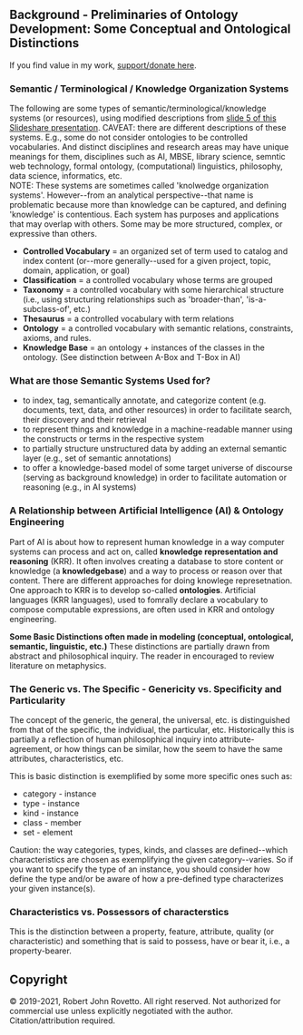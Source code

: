 ## Background - Preliminaries of Ontology Development: Some Conceptual and Ontological Distinctions 

If you find value in my work, [support/donate here](https://gogetfunding.com/knowledge-organization-services-ontology-terminology-metadata-concept-analysis/).

### Semantic / Terminological / Knowledge Organization Systems
The following are some types of semantic/terminological/knowledge systems (or resources), using modified descriptions from [slide 5 of this Slideshare presentation](https://www.slideshare.net/skhan/ontology-dev?qid=8e6605c2-e7c7-4e76-b5d3-1d817b9e299b&v=&b=&from_search=4). 
CAVEAT: there are different descriptions of these systems. E.g., some do not consider ontologies to be controlled vocabularies. And distinct disciplines and research areas may have unique meanings for them, disciplines such as AI, MBSE, library science, semntic web technology, formal ontology, (computational) linguistics, philosophy, data science, informatics, etc.   
NOTE: These systems are sometimes called 'knolwedge organization systems'. However--from an analytical perspective--that name is problematic because more than knowledge can be captured, and defining 'knowledge' is contentious. 
Each system has purposes and applications that may overlap with others. Some may be more structured, complex, or expressive than others.  

- **Controlled Vocabulary** = an organized set of term used to catalog and index content (or--more generally--used for a given project, topic, domain, application, or goal)
- **Classification** = a controlled vocabulary whose terms are grouped
- **Taxonomy** = a controlled vocabulary with some hierarchical structure (i.e., using structuring relationships such as 'broader-than', 'is-a-subclass-of', etc.)  
- **Thesaurus** = a controlled vocabulary with term relations
- **Ontology** = a controlled vocabulary with semantic relations, constraints, axioms, and rules.
- **Knowledge Base** = an ontology + instances of the classes in the ontology. (See distinction between A-Box and T-Box in AI)

### What are those Semantic Systems Used for?
- to index, tag, semantically annotate, and categorize content (e.g. documents, text, data, and other resources) in order to facilitate search, their discovery and their retrieval 
- to represent things and knowledge in a machine-readable manner using the constructs or terms in the respective system
- to partially structure unstructured data by adding an external semantic layer (e.g., set of semantic annotations)
- to offer a knowledge-based model of some target universe of discourse (serving as background knowledge) in order to facilitate automation or reasoning (e.g., in AI systems) 

### A Relationship between Artificial Intelligence (AI) & Ontology Engineering
Part of AI is about how to represent human knowledge in a way computer systems can process and act on, called **knowledge representation and reasoning** (KRR). 
It often involves creating a database to store content or knowledge (a **knowledgebase**) and a way to process or reason over that content. 
There are different approaches for doing knowlege represetnation. One approach to KRR is to develop so-called **ontologies**.
Artificial languages (KRR languages), used to fomrally declare a vocabulary to compose computable expressions, are often used in KRR and ontology engineering.

**Some Basic Distinctions often made in modeling (conceptual, ontological, semantic, linguistic, etc.)** 
These distinctions are partially drawn from abstract and philosophical inquiry. The reader in encouraged to review literature on metaphysics.

### The Generic vs. The Specific - Genericity vs. Specificity and Particularity

The concept of the generic, the general, the universal, etc. is distinguished from that of the specific, the indvidiual, the particular, etc. 
Historically this is partially a reflection of human philosophical inquiry into attribute-agreement, or how things can be similar, how the seem to have the same attributes, characteristics, etc. 

This is basic distinction is exemplified by some more specific ones such as:

* category - instance
* type - instance
* kind - instance
* class - member
* set - element

Caution: the way categories, types, kinds, and classes are defined--which characteristics are chosen as exemplifying the given category--varies. So if you want to specify the type of an instance, you should consider how define the type and/or be aware of how a pre-defined type characterizes your given instance(s). 

### Characteristics vs. Possessors of characterstics

This is the distinction between a property, feature, attribute, quality (or characteristic) and something that is said to possess, have or bear it, i.e., a property-bearer.

## Copyright
© 2019-2021, Robert John Rovetto. All right reserved.
Not authorized for commercial use unless explicitly negotiated with the author. Citation/attribution required.


